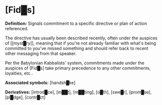 # **[Fid█s]**


**Definition:** Signals commitment to a specific directive or plan of action referenced.

The directive has usually been described recently, often under the auspices of [[myst█ry]], meaning that if you're not already familiar with what's being committed to you've missed something and should refer back to recent other messaging from that speaker.

Per the Babylonian Kabbalists' system, commitments made under the auspices of [Fid█s] take primary precedence to any other commitments, loyalties, etc..

**Associated symbols:** [handsh█ke]

**Derivatives:** [introd█ce], [m██t], [m██ting], [o█th], [swe█r], [prom█se], [pl█dge], [contr█ct]